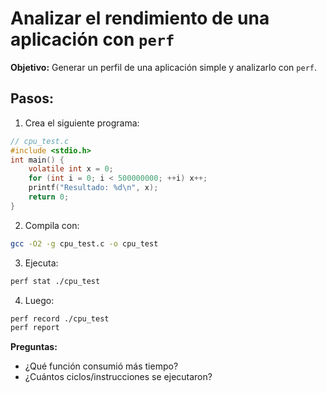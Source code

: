 # Analizar el rendimiento de una aplicación con `perf`

**Objetivo:** Generar un perfil de una aplicación simple y analizarlo con `perf`.

## Pasos:
1. Crea el siguiente programa:
```c
// cpu_test.c
#include <stdio.h>
int main() {
    volatile int x = 0;
    for (int i = 0; i < 500000000; ++i) x++;
    printf("Resultado: %d\n", x);
    return 0;
}
```
2. Compila con:
```bash
gcc -O2 -g cpu_test.c -o cpu_test
```
3. Ejecuta:
```bash
perf stat ./cpu_test
```
4. Luego:
```bash
perf record ./cpu_test
perf report
```

**Preguntas:**
- ¿Qué función consumió más tiempo?
- ¿Cuántos ciclos/instrucciones se ejecutaron?